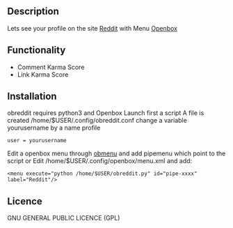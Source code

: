 Description
-----------

Lets see your profile on the site [Reddit](http://www.reddit.com) with Menu [Openbox](http://openbox.org/)

Functionality
--------------

- Comment Karma Score
- Link Karma Score

Installation
------------

obreddit requires python3 and Openbox
Launch first a script
A file is created /home/$USER/.config/obreddit.conf
change a variable yourusername by a name profile

    user = yourusername

Edit a openbox menu through [obmenu](http://obmenu.sourceforge.net/) and add pipemenu which point to the script
or Edit /home/$USER/.config/openbox/menu.xml and add:

    <menu execute="python /home/$USER/obreddit.py" id="pipe-xxxx" label="Reddit"/>

Licence
-------

GNU GENERAL PUBLIC LICENCE (GPL)
